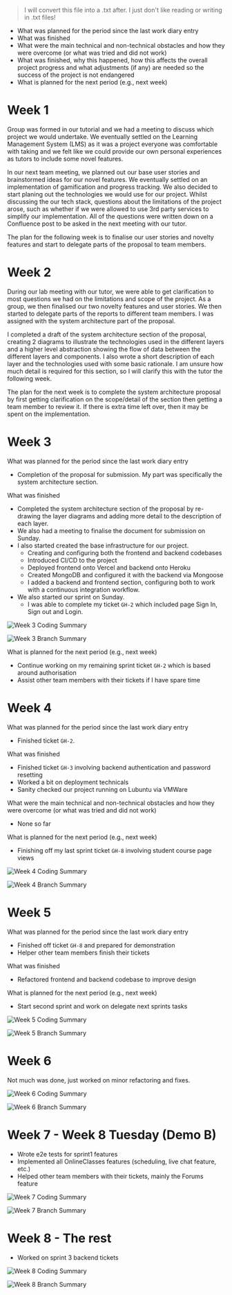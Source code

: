 > I will convert this file into a .txt after. I just don't like reading or writing in .txt files!

- What was planned for the period since the last work diary entry
- What was finished
- What were the main technical and non-technical obstacles and how they were overcome (or what was tried and did not work)
- What was finished, why this happened, how this affects the overall project progress and what adjustments (if any) are needed so the success of the project is not endangered
- What is planned for the next period (e.g., next week)

# Week 1

Group was formed in our tutorial and we had a meeting to discuss which project we would undertake. We eventually settled on the Learning Management System (LMS) as it was a project everyone was comfortable with taking and we felt like we could provide our own personal experiences as tutors to include some novel features.

In our next team meeting, we planned out our base user stories and brainstormed ideas for our novel features. We eventually settled on an implementation of gamification and progress tracking. We also decided to start planing out the technologies we would use for our project. Whilst discussing the our tech stack, questions about the limitations of the project arose, such as whether if we were allowed to use 3rd party services to simplify our implementation. All of the questions were written down on a Confluence post to be asked in the next meeting with our tutor.

The plan for the following week is to finalise our user stories and novelty features and start to delegate parts of the proposal to team members.

# Week 2

During our lab meeting with our tutor, we were able to get clarification to most questions we had on the limitations and scope of the project. As a group, we then finalised our two novelty features and user stories. We then started to delegate parts of the reports to different team members. I was assigned with the system architecture part of the proposal.

I completed a draft of the system architecture section of the proposal, creating 2 diagrams to illustrate the technologies used in the different layers and a higher level abstraction showing the flow of data between the different layers and components. I also wrote a short description of each layer and the technologies used with some basic rationale. I am unsure how much detail is required for this section, so I will clarify this with the tutor the following week.

The plan for the next week is to complete the system architecture proposal by first getting clarification on the scope/detail of the section then getting a team member to review it. If there is extra time left over, then it may be spent on the implementation.

# Week 3

What was planned for the period since the last work diary entry

- Completion of the proposal for submission. My part was specifically the system architecture section.

What was finished

- Completed the system architecture section of the proposal by re-drawing the layer diagrams and adding more detail to the description of each layer.
- We also had a meeting to finalise the document for submission on Sunday.
- I also started created the base infrastructure for our project.
  - Creating and configuring both the frontend and backend codebases
  - Introduced CI/CD to the project
  - Deployed frontend onto Vercel and backend onto Heroku
  - Created MongoDB and configured it with the backend via Mongoose
  - I added a backend and frontend section, configuring both to work with a continuous integration workflow.
- We also started our sprint on Sunday.
  - I was able to complete my ticket `GH-2` which included page Sign In, Sign out and Login.

![Week 3 Coding Summary](https://raw.githubusercontent.com/Kuroson/random-files/master/images/week3-code-summary.png)

![Week 3 Branch Summary](https://raw.githubusercontent.com/Kuroson/random-files/master/images/week3-branch-summary.png)

What is planned for the next period (e.g., next week)

- Continue working on my remaining sprint ticket `GH-2` which is based around authorisation
- Assist other team members with their tickets if I have spare time

# Week 4

What was planned for the period since the last work diary entry

- Finished ticket `GH-2`.

What was finished

- Finished ticket `GH-3` involving backend authentication and password resetting
- Worked a bit on deployment technicals
- Sanity checked our project running on Lubuntu via VMWare

What were the main technical and non-technical obstacles and how they were overcome (or what was tried and did not work)

- None so far

What is planned for the next period (e.g., next week)

- Finishing off my last sprint ticket `GH-8` involving student course page views

![Week 4 Coding Summary](https://raw.githubusercontent.com/Kuroson/random-files/master/images/week4-code-summary.png)

![Week 4 Branch Summary](https://raw.githubusercontent.com/Kuroson/random-files/master/images/week4-branch-summary.png)

# Week 5

What was planned for the period since the last work diary entry

- Finished off ticket `GH-8` and prepared for demonstration
- Helper other team members finish their tickets

What was finished

- Refactored frontend and backend codebase to improve design

What is planned for the next period (e.g., next week)

- Start second sprint and work on delegate next sprints tasks

![Week 5 Coding Summary](https://raw.githubusercontent.com/Kuroson/random-files/master/images/week5-code-summary.png)

![Week 5 Branch Summary](https://raw.githubusercontent.com/Kuroson/random-files/master/images/week5-branch-summary.png)

# Week 6

Not much was done, just worked on minor refactoring and fixes.

![Week 6 Coding Summary](https://raw.githubusercontent.com/Kuroson/random-files/master/images/week6-code-summary.png)

![Week 6 Branch Summary](https://raw.githubusercontent.com/Kuroson/random-files/master/images/week6-branch-summary.png)

# Week 7 - Week 8 Tuesday (Demo B)

- Wrote e2e tests for sprint1 features
- Implemented all OnlineClasses features (scheduling, live chat feature, etc.)
- Helped other team members with their tickets, mainly the Forums feature

![Week 7 Coding Summary](https://raw.githubusercontent.com/Kuroson/random-files/master/images/week7-code-summary.png)

![Week 7 Branch Summary](https://raw.githubusercontent.com/Kuroson/random-files/master/images/week7-branch-summary.png)

# Week 8 - The rest

- Worked on sprint 3 backend tickets

![Week 8 Coding Summary](https://raw.githubusercontent.com/Kuroson/random-files/master/images/week8-code-summary.png)

![Week 8 Branch Summary](https://raw.githubusercontent.com/Kuroson/random-files/master/images/week8-branch-summary.png)
